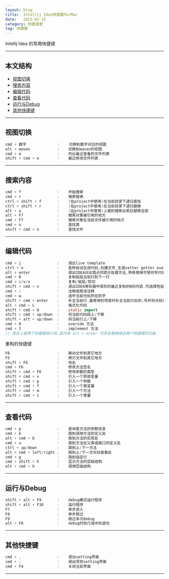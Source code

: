 ```yaml
---
layout: blog
title:  Intellij Idea快捷键forMac
date:   2015-02-15
category: 快捷速查  
tag: 快捷键
---
```



Intellij Idea 的常用快捷键




*****
## 本文结构

* [视图切换](#view)
* [搜索内容](#search)
* [编辑代码](#edit)
* [查看代码](#navigate)
* [运行与Debug](#run)
* [其他快捷键](#other)


*****

<h2 id="view"> 视图切换 </h2>

```java
cmd + 数字              :    切换到数字对应的视图
alt + maven            :    切换到maven的视图
cmd + e                :    列出最近查看的文件列表
shift + cmd + e        :    最近修改文件列表
```

*****

<h2 id="search"> 搜索内容 </h2>

```java
cmd + f                :    开始搜索
cmd + r                :    搜索替换
ctrl + shift + f       :    (在project中使用)在当前目录下递归查找
ctrl + shift + r       :    (在project中使用)在当前目录下递归替换
alt + a                :    (在project中使用)上面的搜索出来后替换全部
alt + F7               :    搜索对象被引用的地方
cmd + F7               :    搜索对象在当前文件被引用的地方
cmd + n                :    查找类
shift + cmd + n        :    查找文件
```

*****

<h2 id="edit"> 编辑代码 </h2>

```java
cmd + j                :    调出live template
ctrl + n               :    各种自动生成代码,创建文件,生成setter getter override
alt + enter            :    调出IDEA对出错点的提示处理方法,熟练使用可使你写代码的速度提升5倍
cmd + D                :    复制粘贴当前行到下一行
cmd + c/v/x            :    复制/粘贴/剪切
shift + cmd + v        :    调出IDEA寄存器中保存的最近复制的N份内容,可选择性粘贴
cmd + /                :    注释或取消注释
cmd + w                :    选中当前光标所在的字
shift + cmd + enter    :    补全当前行,最常用的场景时补全当前行后的;号并将光标定位到下一行
alt + cmd + L          :    格式化代码
shift + cmd + O        :    static import
shift + cmd + up/down  :    将当前代码段上/下移
shift + alt + up/down  :    将当前行上/下移
cmd + O                :    overide 方法
cmd + I                :    implement 方法
// 其实上面两个快捷键很少用,因为有 alt + enter 可完全替换掉这两个快捷键的功能
```
重构的快捷键

```java
F6                     :    移动文件到其它地方
F5                     :    拷贝文件到其它地方
shift + F6             :    改名
cmd + F6               :    修改方法签名
shift + cmd + F6       :    修改参数的类型
shift + cmd + v        :    引入一个局部变量
shift + cmd + p        :    引入一个参数
shift + cmd + f        :    引入一个类变量
shift + cmd + m        :    引入一个方法
shift + cmd + c        :    引入一个常量
```

*****

<h2 id="navigate"> 查看代码 </h2>

```java
cmd + p                :    查询某方法的参数信息
cmd + b                :    跳到调用方法的定义处
alt + cmd + b          :    跳到方法的实现处
cmd + u                :    跳到方法在父类或接口的定义处
ctrl + up/down         :    跳到上/下一方法
alt + cmd + left/right :    跳到上/下一次光标查看处
cmd + g                :    跳到指定行
cmd + shift + h        :    显示方法的层级结构
alt + cmd + h          :    调用层级结构
```

*****

<h2 id="run"> 运行与Debug </h2>

```java
shift + alt + F9       :    debug模式运行程序
shift + alt + F10      :    运行程序
F7                     :    单步进入
F8                     :    单步跳过
F9                     :    跳过本次debug
alt + F8               :    debug时执行选中的语句
```

*****

<h2 id="other"> 其他快捷键 </h2>

```java
cmd + ,                :    调出setting界面
cmd + ;                :    调出项目setting界面
cmd + F4               :    关闭当前界面
```












*****
